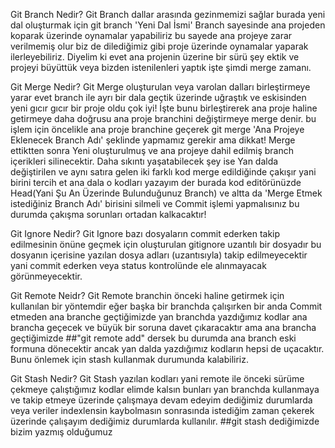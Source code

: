 Git Branch Nedir?
Git Branch dallar arasında gezinmemizi sağlar burada yeni dal oluşturmak için git branch 'Yeni Dal İsmi' 
Branch sayesinde ana projeden koparak üzerinde oynamalar yapabiliriz bu sayede ana projeye zarar verilmemiş olur biz de dilediğimiz gibi proje üzerinde oynamalar yaparak ilerleyebiliriz. 
Diyelim ki evet ana projenin üzerine bir sürü şey ektik ve projeyi büyüttük veya bizden istenilenleri yaptık işte şimdi merge zamanı.

Git Merge Nedir? 
Git Merge oluşturulan veya varolan dalları birleştirmeye yarar evet branch ile ayrı bir dala geçtik üzerinde uğraştık ve eskisinden yeni gıcır gıcır bir proje oldu çok iyi! İşte bunu birleştirerek ana proje haline getirmeye daha doğrusu ana proje branchini değiştirmeye merge denir. bu işlem için öncelikle ana proje branchine geçerek git merge 'Ana Projeye Eklenecek Branch Adı' şeklinde yapmamız gerekir ama dikkat! Merge ettiktten sonra Yeni oluşturulmuş ve ana projeye dahil edilmiş branch içerikleri silinecektir. Daha sıkıntı yaşatabilecek şey ise Yan dalda değiştirilen ve aynı satıra gelen iki farklı kod merge edildiğinde çakışır yani birini tercih et ana dala o kodları yazayım der burada kod editörünüzde Head(Yani Şu An Üzerinde Bulunduğunuz Branch) ve altta da 'Merge Etmek istediğiniz Branch Adı' birisini silmeli ve Commit işlemi yapmalısınız bu durumda çakışma sorunları ortadan kalkacaktır!

Git Ignore Nedir?
Git Ignore bazı dosyaların commit ederken takip edilmesinin önüne geçmek için oluşturulan gitignore uzantılı bir dosyadır bu dosyanın içerisine yazılan dosya adları (uzantısıyla) takip edilmeyecektir yani commit ederken veya status kontrolünde ele alınmayacak görünmeyecektir.

Git Remote Neidr? 
Git Remote branchin önceki haline getirmek için kullanılan bir yöntemdir eğer başka bir branchda çalışırken bir anda Commit etmeden ana branche geçtiğimizde yan branchda yazdığımız kodlar ana brancha geçecek ve büyük bir soruna davet çıkaracaktır ama ana brancha geçtiğimizde ##"git remote add" dersek bu durumda ana branch eski formuna dönecektir ancak yan dalda yazdığımız kodların hepsi de uçacaktır. Bunu önlemek için stash kullanmak durumunda kalabiliriz.

Git Stash Nedir? 
Git Stash yazılan kodları yani remote ile önceki sürüme çekmeye çalıştığımız kodlar elimde kalsın bunları yan branchda kullanmaya ve takip etmeye üzerinde çalışmaya devam edeyim dediğimiz durumlarda veya veriler indexlensin kaybolmasın sonrasında istediğim zaman çekerek üzerinde çalışayım dediğimiz durumlarda kullanılır. ##git stash dediğimizde bizim yazmış olduğumuz 